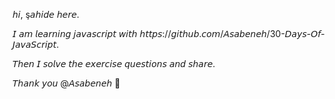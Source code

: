 𝘩𝘪, ş𝘢𝘩𝘪𝘥𝘦 𝘩𝘦𝘳𝘦. 

𝘐 𝘢𝘮 𝘭𝘦𝘢𝘳𝘯𝘪𝘯𝘨 𝘫𝘢𝘷𝘢𝘴𝘤𝘳𝘪𝘱𝘵 𝘸𝘪𝘵𝘩 𝘩𝘵𝘵𝘱𝘴://𝘨𝘪𝘵𝘩𝘶𝘣.𝘤𝘰𝘮/𝘈𝘴𝘢𝘣𝘦𝘯𝘦𝘩/30-𝘋𝘢𝘺𝘴-𝘖𝘧-𝘑𝘢𝘷𝘢𝘚𝘤𝘳𝘪𝘱𝘵. 

𝘛𝘩𝘦𝘯 𝘐 𝘴𝘰𝘭𝘷𝘦 𝘵𝘩𝘦 𝘦𝘹𝘦𝘳𝘤𝘪𝘴𝘦 𝘲𝘶𝘦𝘴𝘵𝘪𝘰𝘯𝘴 𝘢𝘯𝘥 𝘴𝘩𝘢𝘳𝘦. 

𝘛𝘩𝘢𝘯𝘬 𝘺𝘰𝘶 @𝘈𝘴𝘢𝘣𝘦𝘯𝘦𝘩 🌸

